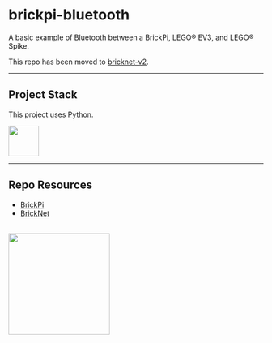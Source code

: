 # brickpi-bluetooth

A basic example of Bluetooth between a BrickPi, LEGO&reg; EV3, and LEGO&reg; Spike. 

This repo has been moved to [bricknet-v2](https://github.com/BrickMMO/bricknet-v2).


---

## Project Stack

This project uses [Python](https://www.python.org/).

<img src="https://console.codeadam.ca/api/image/python" width="60">

---

## Repo Resources

- [BrickPi](https://www.dexterindustries.com/brickpi/)
- [BrickNet](https://github.com/BrickMMO/bricknet-v2)

<br>
<a href="https://codeadam.ca">
<img src="https://cdn.codeadam.ca/images@1.0.0/codeadam-logo-coloured-horizontal.png" width="200">
</a>
